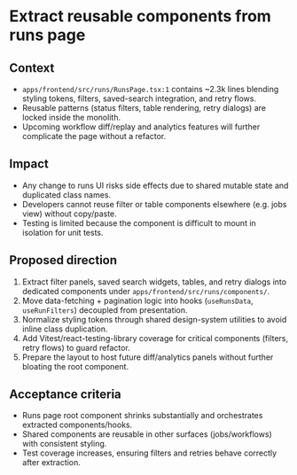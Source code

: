 # Extract reusable components from runs page

## Context
- `apps/frontend/src/runs/RunsPage.tsx:1` contains ~2.3k lines blending styling tokens, filters, saved-search integration, and retry flows.
- Reusable patterns (status filters, table rendering, retry dialogs) are locked inside the monolith.
- Upcoming workflow diff/replay and analytics features will further complicate the page without a refactor.

## Impact
- Any change to runs UI risks side effects due to shared mutable state and duplicated class names.
- Developers cannot reuse filter or table components elsewhere (e.g. jobs view) without copy/paste.
- Testing is limited because the component is difficult to mount in isolation for unit tests.

## Proposed direction
1. Extract filter panels, saved search widgets, tables, and retry dialogs into dedicated components under `apps/frontend/src/runs/components/`.
2. Move data-fetching + pagination logic into hooks (`useRunsData`, `useRunFilters`) decoupled from presentation.
3. Normalize styling tokens through shared design-system utilities to avoid inline class duplication.
4. Add Vitest/react-testing-library coverage for critical components (filters, retry flows) to guard refactor.
5. Prepare the layout to host future diff/analytics panels without further bloating the root component.

## Acceptance criteria
- Runs page root component shrinks substantially and orchestrates extracted components/hooks.
- Shared components are reusable in other surfaces (jobs/workflows) with consistent styling.
- Test coverage increases, ensuring filters and retries behave correctly after extraction.
